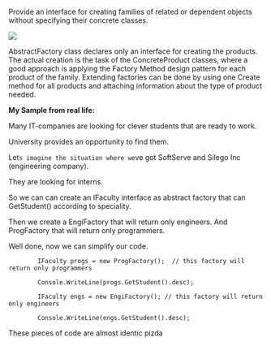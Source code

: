 Provide an interface for creating families of related or dependent objects without specifying their concrete classes.

<img src = "http://www.oodesign.com/images/creational/abstract-factory-pattern.png"/>

AbstractFactory class declares only an interface for creating the products. The actual creation is the task of the ConcreteProduct classes, where a good approach is applying the Factory Method design pattern for each product of the family.
Extending factories can be done by using one Create method for all products and attaching information about the type of product needed.


<b>My Sample from real life:</b>

Many IT-companies are looking for clever students that are ready to work. 

University provides an opportunity to find them. 

Let`s imagine the situation where we`ve got SoftServe and Silego Inc (engineering company).

They are looking for interns. 

So we can can create an IFaculty interface as abstract factory that can GetStudent() according to speciality.

Then we create a EngiFactory that will return only engineers. And ProgFactory that will return only programmers.


Well done, now we can simplify our code. 

			IFaculty progs = new ProgFactory();  // this factory will return only programmers
			
            Console.WriteLine(progs.GetStudent().desc);

            IFaculty engs = new EngiFactory(); // this factory will return only engineers
			
            Console.WriteLine(engs.GetStudent().desc);
			
These pieces of code are almost identic pizda 